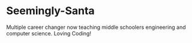 # Seemingly-Santa
Multiple career changer now teaching middle schoolers engineering and computer science.  Loving Coding!
